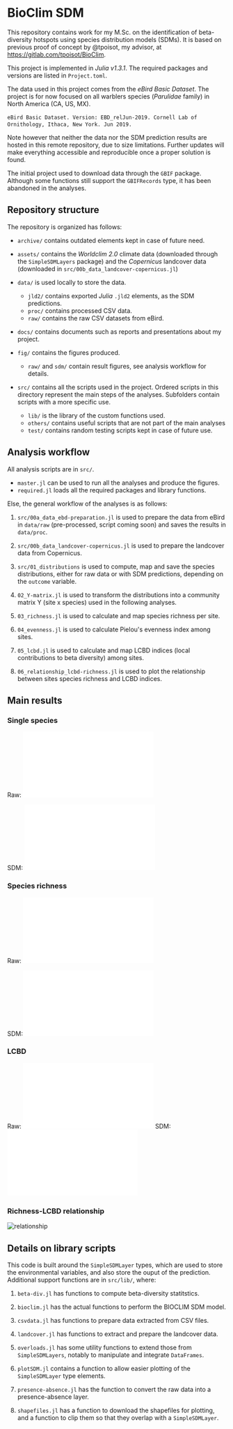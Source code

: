 # BioClim SDM

This repository contains work for my M.Sc. on the identification of beta-diversity hotspots using species distribution models (SDMs). It is based on previous proof of concept by @tpoisot, my advisor, at https://gitlab.com/tpoisot/BioClim.

This project is implemented in *Julia v1.3.1*. The required packages and versions are listed in `Project.toml`.

The data used in this project comes from the *eBird Basic Dataset*. The project is for now focused on all warblers species (*Parulidae* family) in North America (CA, US, MX).

```
eBird Basic Dataset. Version: EBD_relJun-2019. Cornell Lab of Ornithology, Ithaca, New York. Jun 2019.
```
Note however that neither the data nor the SDM prediction results are hosted in this remote repository, due to size limitations. Further updates will make everything accessible and reproducible once a proper solution is found.

The initial project used to download data through the `GBIF` package. Although some functions still support the `GBIFRecords` type, it has been abandoned in the analyses.

## Repository structure

The repository is organized has follows:

* `archive/` contains outdated elements kept in case of future need.

* `assets/` contains the _Worldclim 2.0_ climate data (downloaded through the `SimpleSDMLayers` package) and the _Copernicus_ landcover data (downloaded in `src/00b_data_landcover-copernicus.jl`)

* `data/` is used locally to store the data.
   * `jld2/` contains exported *Julia* `.jld2` elements, as the SDM predictions.
   * `proc/` contains processed CSV data.
   * `raw/` contains the raw CSV datasets from eBird.

* `docs/` contains documents such as reports and presentations about my project.

* `fig/` contains the figures produced.
   * `raw/` and `sdm/` contain result figures, see analysis workflow for details.

* `src/` contains all the scripts used in the project. Ordered scripts in this directory represent the main steps of the analyses. Subfolders contain scripts with a more specific use.
   * `lib/` is the library of the custom functions used.
   * `others/` contains useful scripts that are not part of the main analyses
   * `test/` contains random testing scripts kept in case of future use.

## Analysis workflow

All analysis scripts are in `src/`.

* `master.jl` can be used to run all the analyses and produce the figures.
* `required.jl` loads all the required packages and library functions.

Else, the general workflow of the analyses is as follows:

1. `src/00a_data_ebd-preparation.jl` is used to prepare the data from eBird in `data/raw` (pre-processed, script coming soon) and saves the results in `data/proc`.

1. `src/00b_data_landcover-copernicus.jl` is used to prepare the landcover data from Copernicus.

1. `src/01_distributions` is used to compute, map and save the species distributions, either for raw data or with SDM predictions, depending on the `outcome` variable.

1. `02_Y-matrix.jl` is used to transform the distributions into a community matrix Y (site x species) used in the following analyses.

1. `03_richness.jl` is used to calculate and map species richness per site.

1. `04_evenness.jl` is used to calculate Pielou's evenness index among sites.

1. `05_lcbd.jl` is used to calculate and map LCBD indices (local contributions to beta diversity) among sites.

1. `06_relationship_lcbd-richness.jl` is used to plot the relationship between sites species richness and LCBD indices.

## Main results

### Single species

Raw: ![Single species - raw][raw_single-sp]

SDM: ![Single species - sdm][sdm_single-sp]

[raw_single-sp]: fig/raw/01_raw_sp-Setophaga_petechia.pdf
[sdm_single-sp]: fig/sdm/01_sdm_sp-Setophaga_petechia.pdf

### Species richness

Raw: ![Species richness - raw][raw_richness]

SDM:![Species richness - sdm][sdm_richness]

[raw_richness]: fig/raw/03_raw_richness.pdf
[sdm_richness]: fig/sdm/03_sdm_richness.pdf

### LCBD

Raw: ![LCBD - raw][raw_lcbd]
SDM: ![LCBD - sdm][sdm_lcbd]

[raw_lcbd]: fig/raw/05_raw_lcbd-transf.pdf
[sdm_lcbd]: fig/sdm/05_sdm_lcbd.pdf

### Richness-LCBD relationship

![relationship][relationship]

[relationship]: fig/06_relationship_lcbd-richness

## Details on library scripts

This code is built around the `SimpleSDMLayer` types, which are used to store the
environmental variables, and also store the ouput of the prediction. Additional support
functions are in `src/lib/`, where:

1. `beta-div.jl` has functions to compute beta-diversity statitstics.

1. `bioclim.jl` has the actual functions to perform the BIOCLIM SDM model.

1. `csvdata.jl` has functions to prepare data extracted from CSV files.

1. `landcover.jl` has functions to extract and prepare the landcover data.

1. `overloads.jl` has some utility functions to extend those from `SimpleSDMLayers`, notably to manipulate and integrate `DataFrames`.

1. `plotSDM.jl` contains a function to allow easier plotting of the `SimpleSDMLayer` type elements.

1. `presence-absence.jl` has the function to convert the raw data into a presence-absence layer.

1. `shapefiles.jl` has a function to download the shapefiles for plotting,
and a function to clip them so that they overlap with a `SimpleSDMLayer`.
